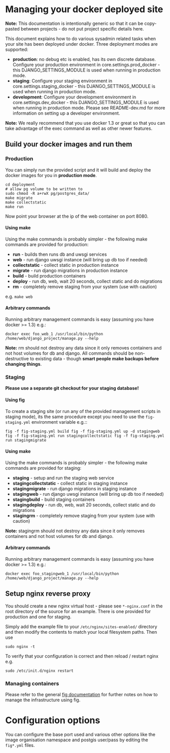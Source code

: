 # Managing your docker deployed site

**Note:** This documentation is intentionally generic so that it can
be copy-pasted between projects - do not put project specific details here.

This document explains how to do various sysadmin related tasks when your
site has been deployed under docker. Three deployment modes are supported:

* **production**: no debug etc is enabled, has its own discrete database. Configure
  your production environment in core.settings.prod_docker - this
  DJANGO_SETTINGS_MODULE is used when running in production mode.
* **staging**: Configure your staging environment in core.settings.staging_docker -
  this DJANGO_SETTINGS_MODULE is used when running in production mode.
* **development**: Configure your development environment in core.settings.dev_docker -
  this DJANGO_SETTINGS_MODULE is used when running in production mode. Please see
  README-dev.md for more information on setting up a developer environment.

**Note:** We really recommend that you use docker 1.3 or great so that you
  can take advantage of the exec command as well as other newer features.

## Build your docker images and run them

### Production

You can simply run the provided script and it will build and deploy the docker
images for you in **production mode**.

```
cd deployment
# allow pg volume to be written to
sudo chmod -R a+rwX pg/postgres_data/
make migrate
make collectstatic
make run
```

Now point your browser at the ip of the web container on port 8080.


#### Using make

Using the make commands is probably simpler - the following make commands are
provided for production:


* **run** - builds then runs db and uwsgi services
* **web** - run django uwsgi instance (will bring up db too if needed)
* **collectstatic** - collect static in production instance
* **migrate** - run django migrations in production instance
* **build** - build production containers
* **deploy** - run db, web, wait 20 seconds, collect static and do migrations
* **rm** - completely remove staging from your system (use with caution)

e.g. ``make web``

#### Arbitrary commands

Running arbitrary management commands is easy (assuming you have docker >= 1.3)
e.g.:

```
docker exec foo_web_1 /usr/local/bin/python /home/web/django_project/manage.py --help
```

**Note:** rm should not destroy any data since it only removes containers
and not host volumes for db and django. All commands should be non-destructive
to existing data - though **smart people make backups before changing things**.


### Staging

**Please use a separate git checkout for your staging database!**

#### Using fig

To create a staging site (or run any of the provided management scripts in
staging mode), its the same procedure except you need to use the
``fig-staging.yml`` environment variable e.g.::

``
fig -f fig-staging.yml build
fig -f fig-staging.yml up -d stagingweb
fig -f fig-staging.yml run stagingcollectstatic
fig -f fig-staging.yml run stagingmigrate
``

#### Using make

Using the make commands is probably simpler - the following make commands are
provided for staging:


* **staging** - setup and run the staging web service
* **stagingcollectstatic**  - collect static in staging instance
* **stagingmigrate** - run django migrations in staging instance
* **stagingweb** - run django uwsgi instance (will bring up db too if needed)
* **stagingbuild** - build staging containers
* **stagingdeploy** - run db, web, wait 20 seconds, collect static and do migrations
* **stagingrm** - completely remove staging from your system (use with caution)


**Note:** stagingrm should not destroy any data since it only removes containers
and not host volumes for db and django.

#### Arbitrary commands

Running arbitrary management commands is easy (assuming you have docker >= 1.3)
e.g.:

```
docker exec foo_stagingweb_1 /usr/local/bin/python /home/web/django_project/manage.py --help
```

## Setup nginx reverse proxy

You should create a new nginx virtual host - please see
``*-nginx.conf`` in the root directory of the source for an example. There is
one provided for production and one for staging.

Simply add the example file to your ``/etc/nginx/sites-enabled/`` directory
and then modify the contents to match your local filesystem paths. Then use

```
sudo nginx -t
```

To verify that your configuration is correct and then reload / restart nginx
e.g.

```
sudo /etc/init.d/nginx restart
```


### Managing containers

Please refer to the general [fig documentation](http://www.fig.sh/cli.hyml)
for further notes on how to manage the infrastructure using fig.

# Configuration options

You can configure the base port used and various other options like the
image organisation namespace and postgis user/pass by editing the ``fig*.yml``
files.
